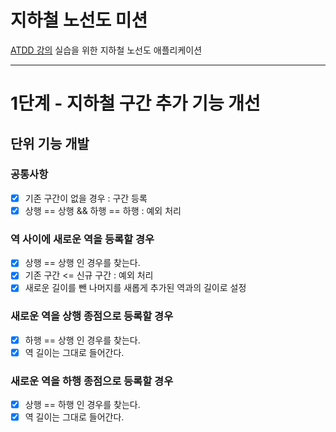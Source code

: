 # 지하철 노선도 미션

[ATDD 강의](https://edu.nextstep.camp/c/R89PYi5H) 실습을 위한 지하철 노선도 애플리케이션

---

# 1단계 - 지하철 구간 추가 기능 개선

## 단위 기능 개발

### 공통사항

* [x] 기존 구간이 없을 경우 : 구간 등록
* [x] 상행 == 상행 && 하행 == 하행 : 예외 처리

### 역 사이에 새로운 역을 등록할 경우

* [x] 상행 == 상행 인 경우를 찾는다.
* [x] 기존 구간 <= 신규 구간 : 예외 처리
* [x] 새로운 길이를 뺀 나머지를 새롭게 추가된 역과의 길이로 설정

### 새로운 역을 상행 종점으로 등록할 경우

* [x] 하행 == 상행 인 경우를 찾는다.
* [x] 역 길이는 그대로 들어간다.

### 새로운 역을 하행 종점으로 등록할 경우

* [x] 상행 == 하행 인 경우를 찾는다.
* [x] 역 길이는 그대로 들어간다.
